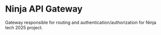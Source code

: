 # Ninja API Gateway

Gateway responsible for routing and authentication/authorization for Ninja tech 2025 project.
